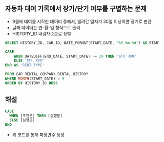 ## 자동차 대여 기록에서 장기/단기 여부를 구별하는 문제
- 9월에 대여를 시작한 데이터 중에서, 빌려간 일자가 30일 이상이면 장기로 판단
- 날짜 데이터는 연-월-일 형식으로 출력
- HISTORY_ID 내림차순으로 정렬

```sql
SELECT HISTORY_ID, CAR_ID, DATE_FORMAT(START_DATE, "%Y-%m-%d") AS START_DATE, DATE_FORMAT(END_DATE, '%Y-%m-%d') AS END_DATE,

CASE
    WHEN DATEDIFF(END_DATE, START_DATE) >= 29 THEN '장기 대여'
    ELSE '단기 대여'
END AS 'RENT_TYPE'

FROM CAR_RENTAL_COMPANY_RENTAL_HISTORY
WHERE MONTH(START_DATE) = 9
ORDER BY HISTORY_ID DESC
```

## 해설
```sql
CASE
  WHEN [조건문] THEN [실행문]
  ELSE [실행문]
END
```
- 위 코드를 통해 파생변수 생성

